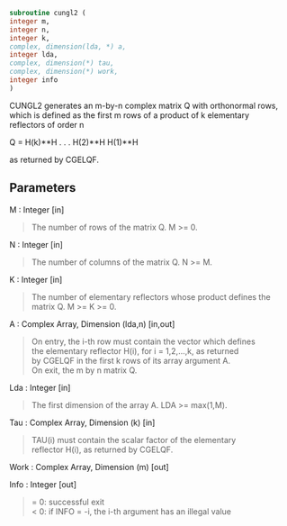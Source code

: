 ```fortran  
subroutine cungl2 (  
integer m,  
integer n,  
integer k,  
complex, dimension(lda, *) a,  
integer lda,  
complex, dimension(*) tau,  
complex, dimension(*) work,  
integer info  
)  
```  
  
CUNGL2 generates an m-by-n complex matrix Q with orthonormal rows,  
which is defined as the first m rows of a product of k elementary  
reflectors of order n  
  
Q  =  H(k)**H . . . H(2)**H H(1)**H  
  
as returned by CGELQF.  
  
## Parameters  
M : Integer [in]  
> The number of rows of the matrix Q. M >= 0.  
  
N : Integer [in]  
> The number of columns of the matrix Q. N >= M.  
  
K : Integer [in]  
> The number of elementary reflectors whose product defines the  
> matrix Q. M >= K >= 0.  
  
A : Complex Array, Dimension (lda,n) [in,out]  
> On entry, the i-th row must contain the vector which defines  
> the elementary reflector H(i), for i = 1,2,...,k, as returned  
> by CGELQF in the first k rows of its array argument A.  
> On exit, the m by n matrix Q.  
  
Lda : Integer [in]  
> The first dimension of the array A. LDA >= max(1,M).  
  
Tau : Complex Array, Dimension (k) [in]  
> TAU(i) must contain the scalar factor of the elementary  
> reflector H(i), as returned by CGELQF.  
  
Work : Complex Array, Dimension (m) [out]  
  
Info : Integer [out]  
> = 0: successful exit  
> < 0: if INFO = -i, the i-th argument has an illegal value  
  
